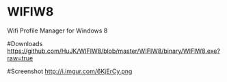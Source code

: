 # WIFIW8
Wifi Profile Manager for Windows 8

#Downloads
https://github.com/HuJK/WIFIW8/blob/master/WIFIW8/binary/WIFIW8.exe?raw=true

#Screenshot
http://i.imgur.com/6KjErCy.png
